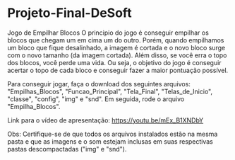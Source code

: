 # Projeto-Final-DeSoft
Jogo de Empilhar Blocos
O principio do jogo é conseguir empilhar os blocos que chegam um em cima um do outro.
Porém, quando empilhamos um bloco que fique desalinhado, a imagem é cortada e o novo bloco surge com o novo tamanho (da imagem cortada).
Além disso, se você erra o topo dos blocos, você perde uma vida.
Ou seja, o objetivo do jogo é conseguir acertar o topo de cada bloco e conseguir fazer a maior pontuação possível.


Para conseguir jogar, faça o download dos seguintes arquivos: "Empilhas_Blocos", "Funcao_Principal", "Tela_Final", "Telas_de_Inicio", "classe", "config", "img" e "snd". Em seguida, rode o arquivo "Empilha_Blocos".

Link para o vídeo de apresentação: https://youtu.be/mEx_B1XNDbY

Obs: Certifique-se de que todos os arquivos instalados estão na mesma pasta e que as imagens e o som estejam inclusas em suas respectivas pastas descompactadas ("img" e "snd").
